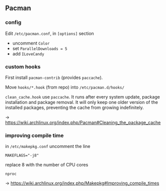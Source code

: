 ## Pacman

### config

Edit `/etc/pacman.conf`, in `[options]` section

- uncomment `Color`
- set `ParallelDownloads = 5`
- add `ILoveCandy`

### custom hooks

First install `pacman-contrib` (provides `paccache`).

Move `hooks/*.hook` (from repo) into `/etc/pacman.d/hooks/`

`clean_cache.hook` use `paccache`.
It runs after every system update, package installation and
package removal. It will only keep one older version of the
installed packages, preventing the cache from growing
indefinitely.

→ https://wiki.archlinux.org/index.php/Pacman#Cleaning_the_package_cache

### improving compile time

in `/etc/makepkg.conf` uncomment the line

```
MAKEFLAGS="-j8"
```

replace 8 with the number of CPU cores

```
nproc
```

→ https://wiki.archlinux.org/index.php/Makepkg#Improving_compile_times
